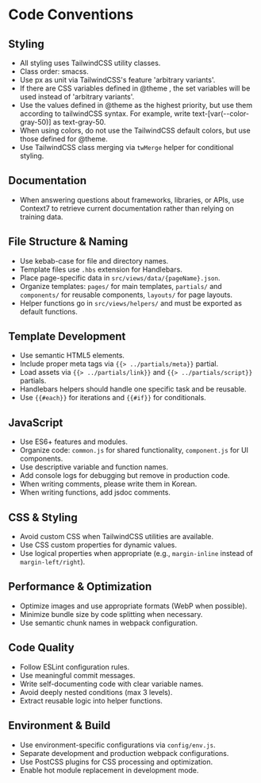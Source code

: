 <!-- https://code.visualstudio.com/docs/copilot/copilot-customization -->

# Code Conventions

## Styling

- All styling uses TailwindCSS utility classes.
- Class order: smacss.
- Use px as unit via TailwindCSS's feature 'arbitrary variants'.
- If there are CSS variables defined in @theme , the set variables will be used instead of 'arbitrary variants'.
- Use the values ​​defined in @theme as the highest priority, but use them according to tailwindCSS syntax. For example, write text-\[var(--color-gray-50)\] as text-gray-50.
- When using colors, do not use the TailwindCSS default colors, but use those defined for @theme.
- Use TailwindCSS class merging via `twMerge` helper for conditional styling.

## Documentation

- When answering questions about frameworks, libraries, or APIs, use Context7 to retrieve current documentation rather than relying on training data.

## File Structure & Naming

- Use kebab-case for file and directory names.
- Template files use `.hbs` extension for Handlebars.
- Place page-specific data in `src/views/data/{pageName}.json`.
- Organize templates: `pages/` for main templates, `partials/` and `components/` for reusable components, `layouts/` for page layouts.
- Helper functions go in `src/views/helpers/` and must be exported as default functions.

## Template Development

- Use semantic HTML5 elements.
- Include proper meta tags via `{{> ../partials/meta}}` partial.
- Load assets via `{{> ../partials/link}}` and `{{> ../partials/script}}` partials.
- Handlebars helpers should handle one specific task and be reusable.
- Use `{{#each}}` for iterations and `{{#if}}` for conditionals.

## JavaScript

- Use ES6+ features and modules.
- Organize code: `common.js` for shared functionality, `component.js` for UI components.
- Use descriptive variable and function names.
- Add console logs for debugging but remove in production code.
- When writing comments, please write them in Korean.
- When writing functions, add jsdoc comments.

## CSS & Styling

- Avoid custom CSS when TailwindCSS utilities are available.
- Use CSS custom properties for dynamic values.
- Use logical properties when appropriate (e.g., `margin-inline` instead of `margin-left/right`).

## Performance & Optimization

- Optimize images and use appropriate formats (WebP when possible).
- Minimize bundle size by code splitting when necessary.
- Use semantic chunk names in webpack configuration.

## Code Quality

- Follow ESLint configuration rules.
- Use meaningful commit messages.
- Write self-documenting code with clear variable names.
- Avoid deeply nested conditions (max 3 levels).
- Extract reusable logic into helper functions.

## Environment & Build

- Use environment-specific configurations via `config/env.js`.
- Separate development and production webpack configurations.
- Use PostCSS plugins for CSS processing and optimization.
- Enable hot module replacement in development mode.
